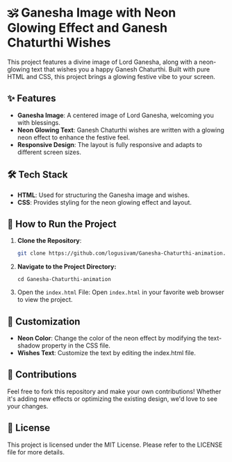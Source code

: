 # 🕉️ Ganesha Image with Neon Glowing Effect and Ganesh Chaturthi Wishes

This project features a divine image of Lord Ganesha, along with a neon-glowing text that wishes you a happy Ganesh Chaturthi. Built with pure HTML and CSS, this project brings a glowing festive vibe to your screen.

## ✨ Features

- **Ganesha Image**: A centered image of Lord Ganesha, welcoming you with blessings.
- **Neon Glowing Text**: Ganesh Chaturthi wishes are written with a glowing neon effect to enhance the festive feel.
- **Responsive Design**: The layout is fully responsive and adapts to different screen sizes.

## 🛠️ Tech Stack

- **HTML**: Used for structuring the Ganesha image and wishes.
- **CSS**: Provides styling for the neon glowing effect and layout.

## 🚀 How to Run the Project

1. **Clone the Repository**:
   ```bash
   git clone https://github.com/logusivam/Ganesha-Chaturthi-animation.git
   ```

2. **Navigate to the Project Directory:**
    ```
    cd Ganesha-Chaturthi-animation
    ```

3. Open the `index.html` File: Open `index.html` in your favorite web browser to view the project.

## 🎨 Customization

- **Neon Color**: Change the color of the neon effect by modifying the text-shadow property in the CSS file.
- **Wishes Text**: Customize the text by editing the index.html file.

## 🤝 Contributions
Feel free to fork this repository and make your own contributions! Whether it's adding new effects or optimizing the existing design, we'd love to see your changes.

## 📜 License
This project is licensed under the MIT License. Please refer to the LICENSE file for more details.

